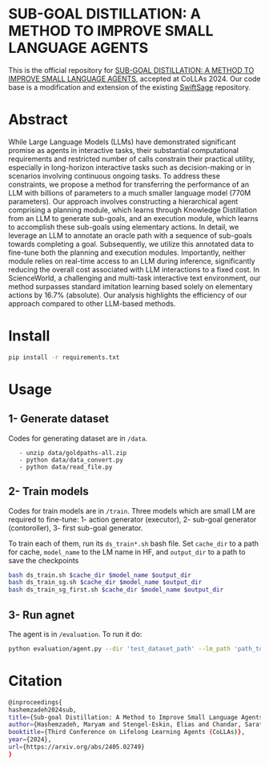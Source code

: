 # SUB-GOAL DISTILLATION: A METHOD TO IMPROVE SMALL LANGUAGE AGENTS

This is the official repository for [SUB-GOAL DISTILLATION: A METHOD TO IMPROVE SMALL LANGUAGE AGENTS](https://arxiv.org/abs/2405.02749), accepted at CoLLAs 2024. Our code base is a modification and extension of the existing [SwiftSage](https://github.com/yuchenlin/SwiftSage) repository.


# Abstract

While Large Language Models (LLMs) have demonstrated significant promise as agents in interactive tasks, their substantial computational requirements and restricted number of calls constrain their practical utility, especially in long-horizon interactive tasks such as decision-making or in scenarios involving continuous ongoing tasks. To address these constraints, we propose a method for transferring the performance of an LLM with billions of parameters to a much smaller language model (770M parameters). Our approach involves constructing a hierarchical agent comprising a planning module, which learns through Knowledge Distillation from an LLM to generate sub-goals, and an execution module, which learns to accomplish these sub-goals using elementary actions. In detail, we leverage an LLM to annotate an oracle path with a sequence of sub-goals towards completing a goal. Subsequently, we utilize this annotated data to fine-tune both the planning and execution modules. Importantly, neither module relies on real-time access to an LLM during inference, significantly reducing the overall cost associated with LLM interactions to a fixed cost. In ScienceWorld, a challenging and multi-task interactive text environment, our method surpasses standard imitation learning based solely on elementary actions by 16.7% (absolute). Our analysis highlights the efficiency of our approach compared to other LLM-based methods. 


# Install

```bash
pip install -r requirements.txt
```

# Usage
## 1- Generate dataset

Codes for generating dataset are in `/data`.

       - unzip data/goldpaths-all.zip
       - python data/data_convert.py
       - python data/read_file.py

## 2- Train models

Codes for train models are in `/train`. Three models which are small LM are required to fine-tune: 1- action generator (executor), 2- sub-goal generator (contoroller), 3- first sub-goal generator. 

To train each of them, run its `ds_train*.sh` bash file. Set `cache_dir` to a path for cache, `model_name` to the LM name in HF, and `output_dir` to a path to save the checkpoints

```bash
bash ds_train.sh $cache_dir $model_name $output_dir
bash ds_train_sg.sh $cache_dir $model_name $output_dir
bash ds_train_sg_first.sh $cache_dir $model_name $output_dir
```

## 3- Run agnet 


The agent is in `/evaluation`. To run it do:

```bash
python evaluation/agent.py --dir 'test_dataset_path' --lm_path 'path_to_executor' --sg_lm_path 'path_to_controller' --Fsg_lm_path 'path_to_first_sg_generator'
```



# Citation

```bash
@inproceedings{
hashemzadeh2024sub,
title={Sub-goal Distillation: A Method to Improve Small Language Agents},
author={Hashemzadeh, Maryam and Stengel-Eskin, Elias and Chandar, Sarath and Cote, Marc-Alexandre},
booktitle={Third Conference on Lifelong Learning Agents (CoLLAs)},
year={2024},
url={https://arxiv.org/abs/2405.02749}
}
```


